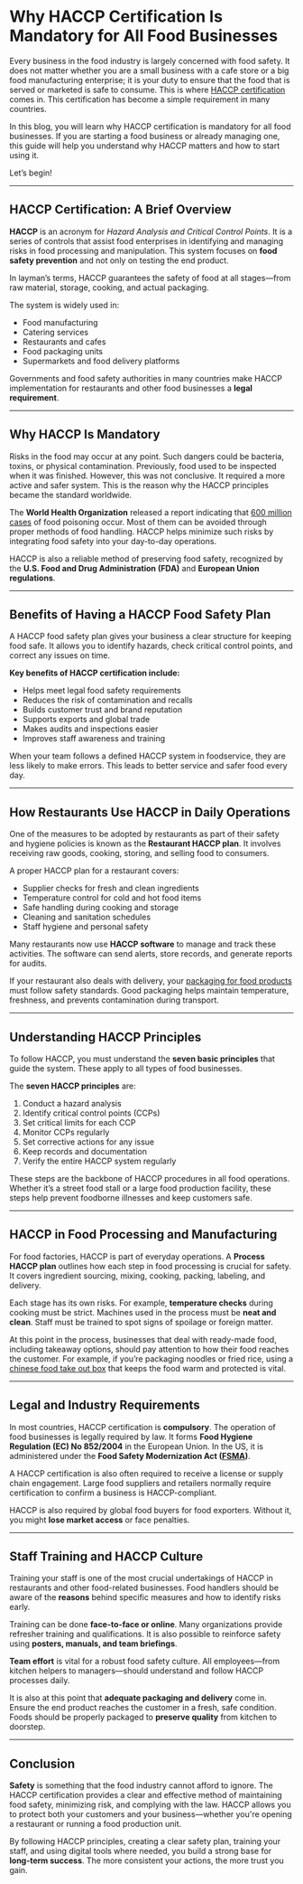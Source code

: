# Why HACCP Certification Is Mandatory for All Food Businesses

Every business in the food industry is largely concerned with food safety. It does not matter whether you are a small business with a cafe store or a big food manufacturing enterprise; it is your duty to ensure that the food that is served or marketed is safe to consume. This is where [HACCP certification](https://www.nqa.com/en-pk/certification/standards/haccp) comes in. This certification has become a simple requirement in many countries.

In this blog, you will learn why HACCP certification is mandatory for all food businesses. If you are starting a food business or already managing one, this guide will help you understand why HACCP matters and how to start using it.

Let’s begin!

---

## HACCP Certification: A Brief Overview

**HACCP** is an acronym for *Hazard Analysis and Critical Control Points*. It is a series of controls that assist food enterprises in identifying and managing risks in food processing and manipulation. This system focuses on **food safety prevention** and not only on testing the end product.

In layman’s terms, HACCP guarantees the safety of food at all stages—from raw material, storage, cooking, and actual packaging.

The system is widely used in:

- Food manufacturing  
- Catering services  
- Restaurants and cafes  
- Food packaging units  
- Supermarkets and food delivery platforms  

Governments and food safety authorities in many countries make HACCP implementation for restaurants and other food businesses a **legal requirement**.

---

## Why HACCP Is Mandatory

Risks in the food may occur at any point. Such dangers could be bacteria, toxins, or physical contamination. Previously, food used to be inspected when it was finished. However, this was not conclusive. It required a more active and safer system. This is the reason why the HACCP principles became the standard worldwide.

The **World Health Organization** released a report indicating that [600 million cases](https://www.who.int/news-room/fact-sheets/detail/food-safety) of food poisoning occur. Most of them can be avoided through proper methods of food handling. HACCP helps minimize such risks by integrating food safety into your day-to-day operations.

HACCP is also a reliable method of preserving food safety, recognized by the **U.S. Food and Drug Administration (FDA)** and **European Union regulations**.

---

## Benefits of Having a HACCP Food Safety Plan

A HACCP food safety plan gives your business a clear structure for keeping food safe. It allows you to identify hazards, check critical control points, and correct any issues on time.

**Key benefits of HACCP certification include:**

- Helps meet legal food safety requirements  
- Reduces the risk of contamination and recalls  
- Builds customer trust and brand reputation  
- Supports exports and global trade  
- Makes audits and inspections easier  
- Improves staff awareness and training  

When your team follows a defined HACCP system in foodservice, they are less likely to make errors. This leads to better service and safer food every day.

---

## How Restaurants Use HACCP in Daily Operations

One of the measures to be adopted by restaurants as part of their safety and hygiene policies is known as the **Restaurant HACCP plan**. It involves receiving raw goods, cooking, storing, and selling food to consumers.

A proper HACCP plan for a restaurant covers:

- Supplier checks for fresh and clean ingredients  
- Temperature control for cold and hot food items  
- Safe handling during cooking and storage  
- Cleaning and sanitation schedules  
- Staff hygiene and personal safety  

Many restaurants now use **HACCP software** to manage and track these activities. The software can send alerts, store records, and generate reports for audits.

If your restaurant also deals with delivery, your [packaging for food products](https://www.theboxzilla.com/custom-food-boxes/) must follow safety standards. Good packaging helps maintain temperature, freshness, and prevents contamination during transport.

---

## Understanding HACCP Principles

To follow HACCP, you must understand the **seven basic principles** that guide the system. These apply to all types of food businesses.

The **seven HACCP principles** are:

1. Conduct a hazard analysis  
2. Identify critical control points (CCPs)  
3. Set critical limits for each CCP  
4. Monitor CCPs regularly  
5. Set corrective actions for any issue  
6. Keep records and documentation  
7. Verify the entire HACCP system regularly  

These steps are the backbone of HACCP procedures in all food operations. Whether it’s a street food stall or a large food production facility, these steps help prevent foodborne illnesses and keep customers safe.

---

## HACCP in Food Processing and Manufacturing

For food factories, HACCP is part of everyday operations. A **Process HACCP plan** outlines how each step in food processing is crucial for safety. It covers ingredient sourcing, mixing, cooking, packing, labeling, and delivery.

Each stage has its own risks. For example, **temperature checks** during cooking must be strict. Machines used in the process must be **neat and clean**. Staff must be trained to spot signs of spoilage or foreign matter.

At this point in the process, businesses that deal with ready-made food, including takeaway options, should pay attention to how their food reaches the customer. For example, if you’re packaging noodles or fried rice, using a [chinese food take out box](https://www.theboxzilla.com/takeout-boxes/custom-chinese-takeout-boxes/) that keeps the food warm and protected is vital.

---

## Legal and Industry Requirements

In most countries, HACCP certification is **compulsory**. The operation of food businesses is legally required by law. It forms **Food Hygiene Regulation (EC) No 852/2004** in the European Union. In the US, it is administered under the **Food Safety Modernization Act ([FSMA](https://www.fda.gov/food/guidance-regulation-food-and-dietary-supplements/food-safety-modernization-act-fsma))**.

A HACCP certification is also often required to receive a license or supply chain engagement. Large food suppliers and retailers normally require certification to confirm a business is HACCP-compliant.

HACCP is also required by global food buyers for food exporters. Without it, you might **lose market access** or face penalties.

---

## Staff Training and HACCP Culture

Training your staff is one of the most crucial undertakings of HACCP in restaurants and other food-related businesses. Food handlers should be aware of the **reasons** behind specific measures and how to identify risks early.

Training can be done **face-to-face or online**. Many organizations provide refresher training and qualifications. It is also possible to reinforce safety using **posters, manuals, and team briefings**.

**Team effort** is vital for a robust food safety culture. All employees—from kitchen helpers to managers—should understand and follow HACCP processes daily.

It is also at this point that **adequate packaging and delivery** come in. Ensure the end product reaches the customer in a fresh, safe condition. Foods should be properly packaged to **preserve quality** from kitchen to doorstep.

---

## Conclusion

**Safety** is something that the food industry cannot afford to ignore. The HACCP certification provides a clear and effective method of maintaining food safety, minimizing risk, and complying with the law. HACCP allows you to protect both your customers and your business—whether you're opening a restaurant or running a food production unit.

By following HACCP principles, creating a clear safety plan, training your staff, and using digital tools where needed, you build a strong base for **long-term success**. The more consistent your actions, the more trust you gain.
